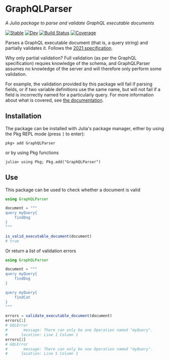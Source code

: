 # GraphQLParser

*A Julia package to parse and validate GraphQL executable documents*

[![Stable](https://img.shields.io/badge/docs-stable-blue.svg)](https://mmiller-max.github.io/GraphQLParser.jl/stable)
[![Dev](https://img.shields.io/badge/docs-dev-blue.svg)](https://mmiller-max.github.io/GraphQLParser.jl/dev)
[![Build Status](https://github.com/mmiller-max/GraphQLParser.jl/actions/workflows/CI.yml/badge.svg?branch=main)](https://github.com/mmiller-max/GraphQLParser.jl/actions/workflows/CI.yml?query=branch%3Amain)
[![Coverage](https://codecov.io/gh/mmiller-max/GraphQLParser.jl/branch/main/graph/badge.svg)](https://codecov.io/gh/mmiller-max/GraphQLParser.jl)

Parses a GraphQL executable document (that is, a query string) and partially validates it. Follows the [2021 specification](https://spec.graphql.org/October2021).

Why only partial validation? Full validation (as per the GraphQL specification) requies knowledge of the schema, and GraphQLParser assumes no knowledge of the server and will therefore only perform some validation.

For example, the validation provided by this package will fail if parsing fields, or if two variable definitions use the same name, but will not fail if a field is incorrectly named for a particularly query.
For more information about what is covered, see [the documentation](https://mmiller-max.github.io/GraphQLParser.jl/stable/#Validation).

## Installation

The package can be installed with Julia's package manager,
either by using the Pkg REPL mode (press `]` to enter):
```
pkg> add GraphQLParser
```
or by using Pkg functions
```julia-repl
julia> using Pkg; Pkg.add("GraphQLParser")
```

## Use

This package can be used to check whether a document is valid

```julia
using GraphQLParser

document = """
query myQuery{
    findDog
}
"""

is_valid_executable_document(document)
# true
```

Or return a list of validation errors

```julia
using GraphQLParser

document = """
query myQuery{
    findDog
}

query myQuery{
    findCat
}
"""

errors = validate_executable_document(document)
errors[1]
# GQLError
#       message: There can only be one Operation named "myQuery".
#      location: Line 1 Column 1
errors[2]
# GQLError
#       message: There can only be one Operation named "myQuery".
#      location: Line 5 Column 1
```